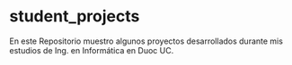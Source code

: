 # student_projects
En este Repositorio muestro algunos proyectos desarrollados durante mis estudios de Ing. en Informática en Duoc UC.
